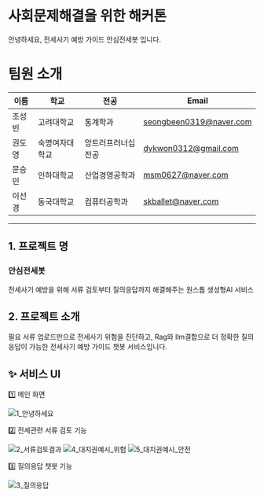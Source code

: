 
# 사회문제해결을 위한 해커톤

안녕하세요, 전세사기 예방 가이드 안심전세봇 입니다.

# 팀원 소개

| 이름                                         | 학교           | 전공   | Email                |
| -------------------------------------------- | -------------- | ------ | -------------------- |
| 조성빈    | 고려대학교 | 통계학과 | seongbeen0319@naver.com|
| 권도영 | 숙명여자대학교     | 앙트러프러너십 전공 | dykwon0312@gmail.com |
| 문승민 | 인하대학교     | 산업경영공학과 | msm0627@naver.com|
| 이선경 | 동국대학교     | 컴퓨터공학과| skballet@naver.com |

---

## 1. 프로젝트 명

### 안심전세봇
전세사기 예방을 위해 서류 검토부터 질의응답까지 해결해주는 원스톱 생성형AI 서비스

## 2. 프로젝트 소개

필요 서류 업로드만으로 전세사기 위험을 진단하고, Rag와 llm결합으로 더 정확한 질의응답이 가능한 전세사기 예방 가이드 챗봇 서비스입니다.

## ✨ 서비스 UI

1️⃣ 메인 화면

![1_안녕하세요](https://github.com/Social-Problem-Solving-Hackathon/house-contract-fraud-prevention-chatbot/assets/129375059/c7f336aa-a545-4fe7-bda4-494406283b89)

2️⃣ 전세관련 서류 검토 기능

![2_서류검토결과](https://github.com/Social-Problem-Solving-Hackathon/house-contract-fraud-prevention-chatbot/assets/129375059/1df22b84-77f7-44c2-8556-8a3a39872fad)
![4_대지권예시_위험](https://github.com/Social-Problem-Solving-Hackathon/house-contract-fraud-prevention-chatbot/assets/129375059/b50eac45-1b3c-4b93-ac40-06a166585b7c)
![5_대지권예시_안전](https://github.com/Social-Problem-Solving-Hackathon/house-contract-fraud-prevention-chatbot/assets/129375059/6001423c-7b0c-493c-96ac-957c2ef34fd3)

3️⃣ 질의응답 챗봇 기능

![3_질의응답](https://github.com/Social-Problem-Solving-Hackathon/house-contract-fraud-prevention-chatbot/assets/129375059/5408f97e-38fc-4c52-9fce-b406f2abe576)

